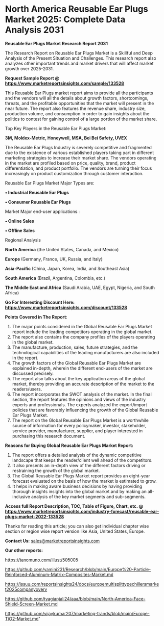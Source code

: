 # North America Reusable Ear Plugs Market 2025: Complete Data Analysis 2031

<strong>Reusable Ear Plugs Market Research Report 2031</strong>

The Research Report on Reusable Ear Plugs Market is a Skillful and Deep Analysis of the Present Situation and Challenges. This research report also analyzes other important trends and market drivers that will affect market growth over 2025-2031.

<strong>Request Sample Report @ <a href=https://www.marketreportsinsights.com/sample/133528>https://www.marketreportsinsights.com/sample/133528</a></strong>

This Reusable Ear Plugs market report aims to provide all the participants and the vendors will all the details about growth factors, shortcomings, threats, and the profitable opportunities that the market will present in the near future. The report also features the revenue share, industry size, production volume, and consumption in order to gain insights about the politics to contest for gaining control of a large portion of the market share.

Top Key Players in the Reusable Ear Plugs Market:

<strong>3M, Moldex-Metric, Honeywell, MSA, Bei Bei Safety, UVEX</strong>

The Reusable Ear Plugs Industry is severely competitive and fragmented due to the existence of various established players taking part in different marketing strategies to increase their market share. The vendors operating in the market are profiled based on price, quality, brand, product differentiation, and product portfolio. The vendors are turning their focus increasingly on product customization through customer interaction.

Reusable Ear Plugs Market Major Types are:

<strong>• Industrial Reusable Ear Plugs

• Consumer Reusable Ear Plugs</strong>

Market Major end-user applications :

<strong>• Online Sales

• Offline Sales</strong>

Regional Analysis

</u><strong><b>North America</b></strong> (the United States, Canada, and Mexico)

<strong><b>Europe </b></strong>(Germany, France, UK, Russia, and Italy)

<strong><b>Asia-Pacific</b></strong> (China, Japan, Korea, India, and Southeast Asia)

<strong><b>South America</b></strong> (Brazil, Argentina, Colombia, etc.)

<strong><b>The Middle East and Africa</b></strong> (Saudi Arabia, UAE, Egypt, Nigeria, and South Africa)

<strong>Go For Interesting Discount Here: <a href=https://www.marketreportsinsights.com/discount/133528>https://www.marketreportsinsights.com/discount/133528</a></strong>

<strong>Points Covered in The Report:</strong>
<ol>
  <li>The major points considered in the Global Reusable Ear Plugs Market report include the leading competitors operating in the global market.</li>
  <li>The report also contains the company profiles of the players operating in the global market.</li>
  <li>The manufacture, production, sales, future strategies, and the technological capabilities of the leading manufacturers are also included in the report.</li>
  <li>The growth factors of the Global Reusable Ear Plugs Market are explained in-depth, wherein the different end-users of the market are discussed precisely.</li>
  <li>The report also talks about the key application areas of the global market, thereby providing an accurate description of the market to the readers/users.</li>
  <li>The report incorporates the SWOT analysis of the market. In the final section, the report features the opinions and views of the industry experts and professionals. The experts analyzed the export/import policies that are favorably influencing the growth of the Global Reusable Ear Plugs Market.</li>
  <li>The report on the Global Reusable Ear Plugs Market is a worthwhile source of information for every policymaker, investor, stakeholder, service provider, manufacturer, supplier, and player interested in purchasing this research document.</li>
</ol>
<strong>Reasons for Buying Global Reusable Ear Plugs Market Report:</strong>

<ol>
  <li>The report offers a detailed analysis of the dynamic competitive landscape that keeps the reader/client well ahead of the competitors.</li>
  <li>It also presents an in-depth view of the different factors driving or restraining the growth of the global market.</li>
  <li>The Global Reusable Ear Plugs Market report provides an eight-year forecast evaluated on the basis of how the market is estimated to grow.</li>
  <li>It helps in making aware business decisions by having providing thorough insights insights into the global market and by making an all-inclusive analysis of the key market segments and sub-segments.</li>
</ol>
<strong>Access full Report Description, TOC, Table of Figure, Chart, etc. @ <a href=https://www.marketreportsinsights.com/industry-forecast/reusable-ear-plugs-market-2022-133528>https://www.marketreportsinsights.com/industry-forecast/reusable-ear-plugs-market-2022-133528</a></strong>


Thanks for reading this article; you can also get individual chapter wise section or region wise report version like Asia, United States, Europe.

<strong>Contact Us:</strong>
sales@marketreportsinsights.com

<strong>Our other reports:</strong>

<a href=https://tanomuno.com/illust/505005>https://tanomuno.com/illust/505005</a>

<a href=https://github.com/yamini231/Research/blob/main/Europe%20-Particle-Reinforced-Aluminum-Matrix-Composites-Market.md>https://github.com/yamini231/Research/blob/main/Europe%20-Particle-Reinforced-Aluminum-Matrix-Composites-Market.md</a>

<a href=https://issuu.com/reportsinsights24/docs/europemultisplittypechillersmarket2025companyoverv>https://issuu.com/reportsinsights24/docs/europemultisplittypechillersmarket2025companyoverv</a>

<a href=https://github.com/tyagianjali24/aaa/blob/main/North-America-Face-Shield-Screen-Market.md>https://github.com/tyagianjali24/aaa/blob/main/North-America-Face-Shield-Screen-Market.md</a>

<a href=https://github.com/vijaykumar207/marketing-trands/blob/main/Europe-TiO2-Market.md>https://github.com/vijaykumar207/marketing-trands/blob/main/Europe-TiO2-Market.md</a>"
